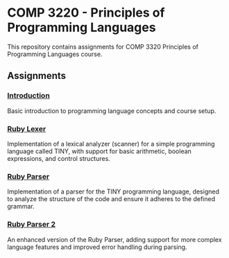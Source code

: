 # COMP 3220 - Principles of Programming Languages

This repository contains assignments for COMP 3320 Principles of Programming Languages course.

## Assignments

### [Introduction](./intro/)
Basic introduction to programming language concepts and course setup.

### [Ruby Lexer](./ruby_lexer/)
Implementation of a lexical analyzer (scanner) for a simple programming language called TINY, with support for basic arithmetic, boolean expressions, and control structures.

### [Ruby Parser](./ruby_parser/)
Implementation of a parser for the TINY programming language, designed to analyze the structure of the code and ensure it adheres to the defined grammar.

### [Ruby Parser 2](./ruby_parser_2/)
An enhanced version of the Ruby Parser, adding support for more complex language features and improved error handling during parsing.
